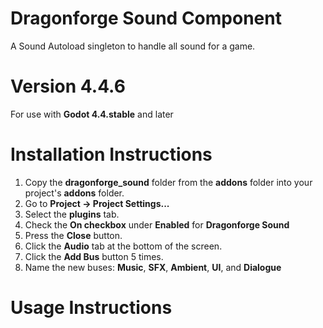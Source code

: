 # Dragonforge Sound Component
A Sound Autoload singleton to handle all sound for a game.
# Version 4.4.6
For use with **Godot 4.4.stable** and later
# Installation Instructions
1. Copy the **dragonforge_sound** folder from the **addons** folder into your project's **addons** folder.
2. Go to **Project -> Project Settings...**
3. Select the **plugins** tab.
4. Check the **On checkbox** under **Enabled** for **Dragonforge Sound**
5. Press the **Close** button.
6. Click the **Audio** tab at the bottom of the screen.
7. Click the **Add Bus** button 5 times.
8. Name the new buses: **Music**, **SFX**, **Ambient**, **UI**, and **Dialogue**
# Usage Instructions
